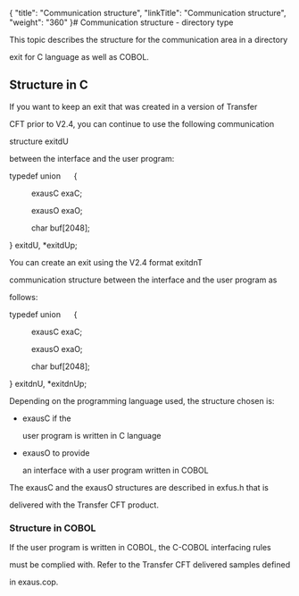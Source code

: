 {
    "title": "Communication structure",
    "linkTitle": "Communication structure",
    "weight": "360"
}# <span id="Communication_structure_directory"></span>Communication structure - directory type

This topic describes the structure for the communication area in a directory
exit for C language as well as COBOL.

## <span id="Structure_in_C_Language"></span>Structure in C

If you want to keep an exit that was created in a version of Transfer
CFT prior to V2.4, you can continue to use the following communication
structure exitdU
between the interface and the user program:

typedef union      {  
          exausC exaC;  
          exausO exaO;  
          char buf\[2048\];  
} exitdU, \*exitdUp;

You can create an exit using the V2.4 format exitdnT
communication structure between the interface and the user program as
follows:

typedef union      {  
          exausC exaC;  
          exausO exaO;  
          char buf\[2048\];  
} exitdnU, \*exitdnUp;

Depending on the programming language used, the structure chosen is:

-   exausC if the
    user program is written in C language
-   exausO to provide
    an interface with a user program written in COBOL

The exausC and the exausO structures are described in exfus.h that is
delivered with the Transfer CFT product.

### <span id="Structure_in_COBOL"></span>Structure in COBOL

If the user program is written in COBOL, the C-COBOL interfacing rules
must be complied with. Refer to the Transfer CFT delivered samples defined
in exaus.cop.
